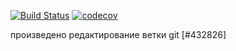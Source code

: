 [![Build Status](https://travis-ci.org/VadimShein/job4j_design.svg?branch=master)](https://travis-ci.org/VadimShein/job4j_design)
[![codecov](https://codecov.io/gh/VadimShein/job4j_design/branch/master/graph/badge.svg)](https://codecov.io/gh/VadimShein/job4j_design)

произведено редактирование ветки git [#432826] 